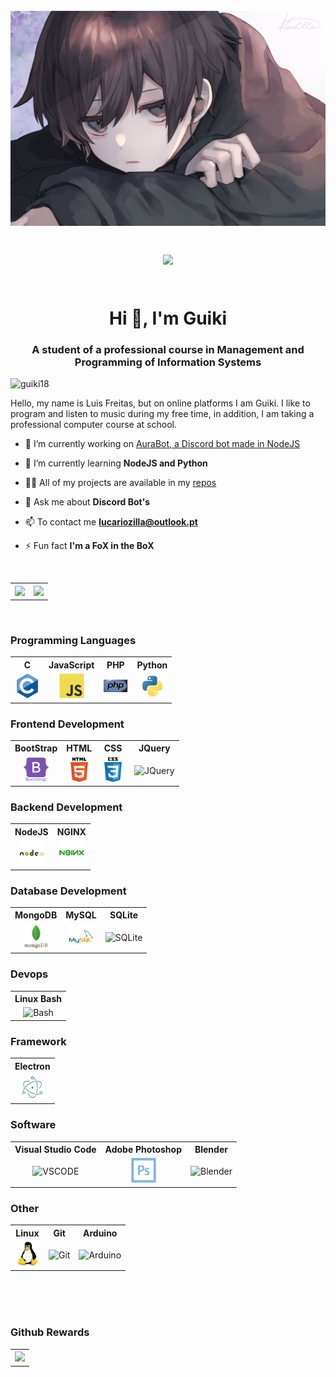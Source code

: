 <h1 align="center">
  <br>
    <img src="https://github.com/Guiki18/Guiki18/blob/main/images/wallpaper.jpg?raw=true" alt="Wallpaper">
    <p align="center"><img src="https://gpvc.arturio.dev/guiki18"></p>
  <br>
    Hi 👋, I'm Guiki 
  <br>
</h1>

<h3 align="center">A student of a professional course in Management and Programming of Information Systems</h3>

<p align="left">
  <img src="https://komarev.com/ghpvc/?username=guiki18&label=Profile%20views&color=0e75b6&style=flat" alt="guiki18" />
</p>


Hello, my name is Luis Freitas, but on online platforms I am Guiki.
I like to program and listen to music during my free time, in addition, I am taking a professional computer course at school.

- 🔭 I’m currently working on [AuraBot, a Discord bot made in NodeJS](https://github.com/Guiki18/AuraBot)

- 🌱 I’m currently learning **NodeJS and Python**

- 👨‍💻 All of my projects are available in my [repos](https://github.com/Guiki18?tab=repositories)

- 💬 Ask me about **Discord Bot's**

- 📫 To contact me **lucariozilla@outlook.pt**

- ⚡ Fun fact **I'm a FoX in the BoX**

<br>

<table>
  <tr align="center">
    <th><img src="https://metrics.lecoq.io/Guiki18"></th>
    <th><img src="https://github-readme-stats.vercel.app/api/top-langs/?username=Guiki18"></th>

  </tr>
</table>


<br>

<h3 align="left">Programming Languages</h3>
<table>
  <tr align="center">
    <th>C</th>
    <th>JavaScript</th>
    <th>PHP</th>
    <th>Python</th>
  </tr>
  <tr align="center">
    <td><img src="https://raw.githubusercontent.com/devicons/devicon/master/icons/c/c-original.svg" width="40" height="40" alt="C"></td>
    <td><img src="https://raw.githubusercontent.com/devicons/devicon/master/icons/javascript/javascript-original.svg" width="40" height="40" alt="JS"></td>
    <td><img src="https://raw.githubusercontent.com/devicons/devicon/master/icons/php/php-original.svg" width="40" height="40" alt="PHP"></td>
    <td><img src="https://raw.githubusercontent.com/devicons/devicon/master/icons/python/python-original.svg" width="40" height="40" alt="Python"></td>
  </tr>
</table>

<h3 align="left">Frontend Development</h3>
<table>
  <tr align="center">
    <th>BootStrap</th>
    <th>HTML</th>
    <th>CSS</th>
    <th>JQuery</th>
  </tr>

  <tr align="center">
    <td><img src="https://raw.githubusercontent.com/devicons/devicon/master/icons/bootstrap/bootstrap-plain-wordmark.svg" width="40" height="40" alt="BootStrap"></td>
    <td><img src="https://raw.githubusercontent.com/devicons/devicon/master/icons/html5/html5-original-wordmark.svg" width="40" height="40" alt="HTML"></td>
    <td><img src="https://raw.githubusercontent.com/devicons/devicon/master/icons/css3/css3-original-wordmark.svg" width="40" height="40" alt="CSS"></td>
    <td><img src="https://iconarchive.com/download/i97541/sicons/basic-round-social/jquery.ico" width="40" height="40" alt="JQuery"></td>
  </tr>
</table>

<h3 align="left">Backend Development</h3>
<table>
  <tr align="center">
    <th>NodeJS</th>
    <th>NGINX</th>
  </tr>

  <tr align="center">
    <td><img src="https://raw.githubusercontent.com/devicons/devicon/master/icons/nodejs/nodejs-original-wordmark.svg" width="40" height="40" alt="NodeJS"></td>
    <td><img src="https://raw.githubusercontent.com/devicons/devicon/master/icons/nginx/nginx-original.svg" width="40" height="40" alt="NodeJS"></td>
  </tr>
</table>

<h3 align="left">Database Development</h3>
<table>
  <tr align="center">
    <th>MongoDB</th>
    <th>MySQL</th>
    <th>SQLite</th>
  </tr>

  <tr align="center">
    <td><img src="https://raw.githubusercontent.com/devicons/devicon/master/icons/mongodb/mongodb-original-wordmark.svg" width="40" height="40" alt="MongoDB"></td>
    <td><img src="https://raw.githubusercontent.com/devicons/devicon/master/icons/mysql/mysql-original-wordmark.svg" width="40" height="40" alt="NodeJS"></td>
    <td><img src="https://www.vectorlogo.zone/logos/sqlite/sqlite-icon.svg" width="40" height="40" alt="SQLite"></td>
  </tr>
</table>

<h3 align="left">Devops</h3>
<table>
  <tr align="center">
    <th>Linux Bash</th>
  </tr>

  <tr align="center">
    <td><img src="https://www.vectorlogo.zone/logos/gnu_bash/gnu_bash-icon.svg" width="40" height="40" alt="Bash"></td>
  </tr>
</table>

<h3 align="left">Framework</h3>
<table>
  <tr align="center">
    <th>Electron</th>
  </tr>

  <tr align="center">
    <td><img src="https://raw.githubusercontent.com/devicons/devicon/master/icons/electron/electron-original.svg" width="40" height="40" alt="Electron"></td>
  </tr>
</table>

<h3 align="left">Software</h3>
<table>
  <tr align="center">
    <th>Visual Studio Code</th>
    <th>Adobe Photoshop</th>
    <th>Blender</th>
  </tr>

  <tr align="center">
    <td><img src="https://upload.wikimedia.org/wikipedia/commons/thumb/2/2d/Visual_Studio_Code_1.18_icon.svg/2056px-Visual_Studio_Code_1.18_icon.svg.png" width="40" height="40" alt="VSCODE"></td>
    <td><img src="https://raw.githubusercontent.com/devicons/devicon/master/icons/photoshop/photoshop-line.svg" width="40" height="40" alt="AdobePS"></td>
    <td><img src="https://download.blender.org/branding/community/blender_community_badge_white.svg" width="40" height="40" alt="Blender"></td>
  </tr>
</table>

<h3 align="left">Other</h3>
<table>
  <tr align="center">
    <th>Linux</th>
    <th>Git</th>
    <th>Arduino</th>
  </tr>

  <tr align="center">
    <td><img src="https://raw.githubusercontent.com/devicons/devicon/master/icons/linux/linux-original.svg" width="40" height="40" alt="Linux"></td>
    <td><img src="https://www.vectorlogo.zone/logos/git-scm/git-scm-icon.svg" width="40" height="40" alt="Git"></td>
    <td><img src="https://cdn.worldvectorlogo.com/logos/arduino-1.svg" width="40" height="40" alt="Arduino"></td>
  </tr>
</table>

<br><br><br>

<h3 align="left">Github Rewards</h3>
<table>
  <tr align="center">
    <th><img src="https://github-profile-trophy.vercel.app/?username=guiki18"></th>
  </tr>
</table>